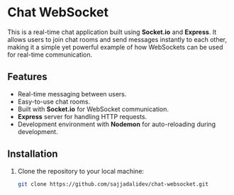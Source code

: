 # Chat WebSocket

This is a real-time chat application built using **Socket.io** and **Express**. It allows users to join chat rooms and send messages instantly to each other, making it a simple yet powerful example of how WebSockets can be used for real-time communication.

## Features

- Real-time messaging between users.
- Easy-to-use chat rooms.
- Built with **Socket.io** for WebSocket communication.
- **Express** server for handling HTTP requests.
- Development environment with **Nodemon** for auto-reloading during development.

## Installation

1. Clone the repository to your local machine:
   ```bash
   git clone https://github.com/sajjadalidev/chat-websocket.git
   ```
